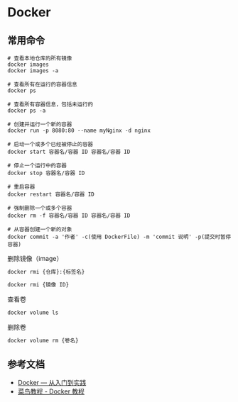 # Docker

## 常用命令

```shell
# 查看本地仓库的所有镜像
docker images
docker images -a

# 查看所有在运行的容器信息
docker ps

# 查看所有容器信息，包括未运行的
docker ps -a

# 创建并运行一个新的容器
docker run -p 8080:80 --name myNginx -d nginx

# 启动一个或多个已经被停止的容器
docker start 容器名/容器 ID 容器名/容器 ID

# 停止一个运行中的容器
docker stop 容器名/容器 ID

# 重启容器
docker restart 容器名/容器 ID

# 强制删除一个或多个容器
docker rm -f 容器名/容器 ID 容器名/容器 ID

# 从容器创建一个新的对象
docker commit -a '作者' -c(使用 DockerFile) -m 'commit 说明' -p(提交时暂停容器)
```



删除镜像（image）

```bash
docker rmi {仓库}:{标签名}

docker rmi {镜像 ID}
```



查看卷

```bash
docker volume ls
```



删除卷

```bash
docker volume rm {卷名}
```





## 参考文档

+ [Docker — 从入门到实践](https://www.yuque.com/grasilife/docker)
+ [菜鸟教程 - Docker 教程](https://www.runoob.com/docker/docker-tutorial.html)